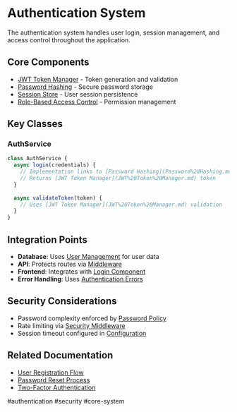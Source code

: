 # Authentication System

The authentication system handles user login, session management, and access control throughout the application.

## Core Components

- [JWT Token Manager](JWT%20Token%20Manager.md) - Token generation and validation
- [Password Hashing](Password%20Hashing.md) - Secure password storage
- [Session Store](Session%20Store.md) - User session persistence
- [Role-Based Access Control](Role-Based%20Access%20Control.md) - Permission management

## Key Classes

### AuthService
```javascript
class AuthService {
  async login(credentials) {
    // Implementation links to [Password Hashing](Password%20Hashing.md)
    // Returns [JWT Token Manager](JWT%20Token%20Manager.md) token
  }
  
  async validateToken(token) {
    // Uses [JWT Token Manager](JWT%20Token%20Manager.md) validation
  }
}
```

## Integration Points

- **Database**: Uses [User Management](User%20Management.md) for user data
- **API**: Protects routes via [Middleware](Middleware.md) 
- **Frontend**: Integrates with [Login Component](Login%20Component.md)
- **Error Handling**: Uses [Authentication Errors](Authentication%20Errors.md)

## Security Considerations

- Password complexity enforced by [Password Policy](Password%20Policy.md)
- Rate limiting via [Security Middleware](Security%20Middleware.md)
- Session timeout configured in [Configuration](Configuration.md)

## Related Documentation

- [User Registration Flow](User%20Registration%20Flow.md)
- [Password Reset Process](Password%20Reset%20Process.md)
- [Two-Factor Authentication](Two-Factor%20Authentication.md)

#authentication #security #core-system
